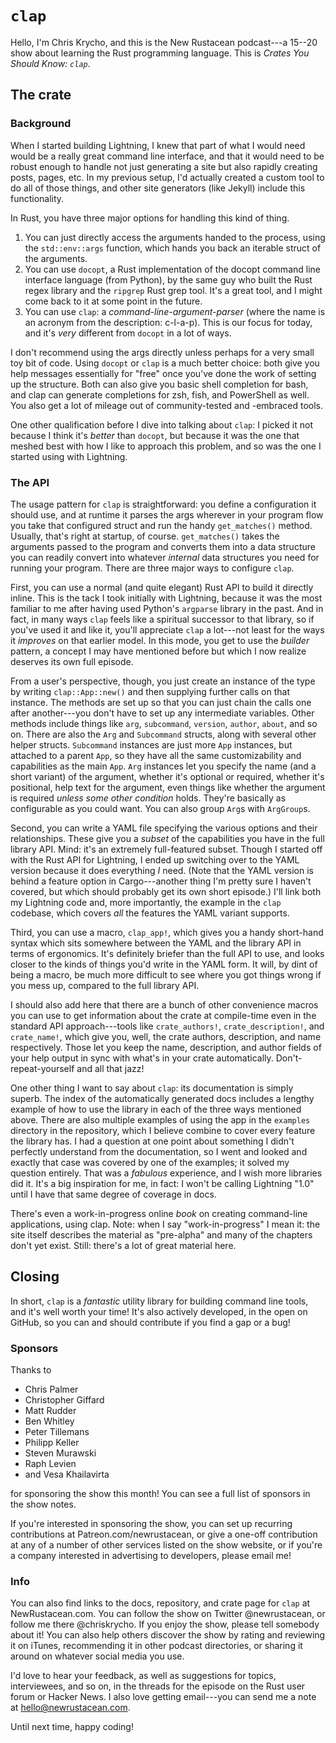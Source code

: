 # `clap`

Hello, I'm Chris Krycho, and this is the New Rustacean podcast---a 15--20 show about learning the Rust programming language. This is *Crates You Should Know: `clap`*.

## The crate

### Background

When I started building Lightning, I knew that part of what I would need would be a really great command line interface, and that it would need to be robust enough to handle not just generating a site but also rapidly creating posts, pages, etc. In my previous setup, I'd actually created a custom tool to do all of those things, and other site generators (like Jekyll) include this functionality.

In Rust, you have three major options for handling this kind of thing.

1. You can just directly access the arguments handed to the process, using the `std::env::args` function, which hands you back an iterable struct of the arguments.
2. You can use `docopt`, a Rust implementation of the docopt command line interface language (from Python), by the same guy who built the Rust regex library and the `ripgrep` Rust grep tool. It's a great tool, and I might come back to it at some point in the future.
3. You can use `clap`: a *command-line-argument-parser* (where the name is an acronym from the description: c-l-a-p). This is our focus for today, and it's *very* different from `docopt` in a lot of ways.

I don't recommend using the args directly unless perhaps for a very small toy bit of code. Using `docopt` or `clap` is a much better choice: both give you help messages essentially for "free" once you've done the work of setting up the structure. Both can also give you basic shell completion for bash, and clap can generate completions for zsh, fish, and PowerShell as well. You also get a lot of mileage out of community-tested and -embraced tools.

One other qualification before I dive into talking about `clap`: I picked it not because I think it's *better* than `docopt`, but because it was the one that meshed best with how I like to approach this problem, and so was the one I started using with Lightning.

### The API

The usage pattern for `clap` is straightforward: you define a configuration it should use, and at runtime it parses the args wherever in your program flow you take that configured struct and run the handy `get_matches()` method. Usually, that's right at startup, of course. `get_matches()` takes the arguments passed to the program and converts them into a data structure you can readily convert into whatever *internal* data structures you need for running your program. There are three major ways to configure `clap`.

First, you can use a normal (and quite elegant) Rust API to build it directly inline. This is the tack I took initially with Lightning, because it was the most familiar to me after having used Python's `argparse` library in the past. And in fact, in many ways `clap` feels like a spiritual successor to that library, so if you've used it and like it, you'll appreciate `clap` a lot---not least for the ways it *improves* on that earlier model. In this mode, you get to use the *builder* pattern, a concept I may have mentioned before but which I now realize deserves its own full episode.

From a user's perspective, though, you just create an instance of the type by writing `clap::App::new()` and then supplying further calls on that instance. The methods are set up so that you can just chain the calls one after another---you don't have to set up any intermediate variables. Other methods include things like `arg`, `subcommand`, `version`, `author`, `about`, and so on. There are also the `Arg` and `Subcommand` structs, along with several other helper structs. `Subcommand` instances are just more `App` instances, but attached to a parent `App`, so they have all the same customizability and capabilities as the main `App`. `Arg` instances let you specify the name (and a short variant) of the argument, whether it's optional or required, whether it's positional, help text for the argument, even things like whether the argument is required *unless some other condition* holds. They're basically as configurable as you could want. You can also group `Arg`s with `ArgGroup`s.

Second, you can write a YAML file specifying the various options and their relationships. These give you a *subset* of the capabilities you have in the full library API. Mind: it's an extremely full-featured subset. Though I started off with the Rust API for Lightning, I ended up switching over to the YAML version because it does everything *I* need. (Note that the YAML version is behind a feature option in Cargo---another thing I'm pretty sure I haven't covered, but which should probably get its own short episode.) I'll link both my Lightning code and, more importantly, the example in the `clap` codebase, which covers *all* the features the YAML variant supports.

Third, you can use a macro, `clap_app!`, which gives you a handy short-hand syntax which sits somewhere between the YAML and the library API in terms of ergonomics. It's definitely briefer than the full API to use, and looks closer to the kinds of things you'd write in the YAML form. It will, by dint of being a macro, be much more difficult to see where you got things wrong if you mess up, compared to the full library API.

I should also add here that there are a bunch of other convenience macros you can use to get information about the crate at compile-time even in the standard API approach---tools like `crate_authors!`, `crate_description!`, and `crate_name!`, which give you, well, the crate authors, description, and name respectively. Those let you keep the name, description, and author fields of your help output in sync with what's in your crate automatically. Don't-repeat-yourself and all that jazz!

One other thing I want to say about `clap`: its documentation is simply superb. The index of the automatically generated docs includes a lengthy example of how to use the library in each of the three ways mentioned above. There are also multiple examples of using the app in the `examples` directory in the repository, which I believe combine to cover every feature the library has. I had a question at one point about something I didn't perfectly understand from the documentation, so I went and looked and exactly that case was covered by one of the examples; it solved my question entirely. That was a *fabulous* experience, and I wish more libraries did it. It's a big inspiration for me, in fact: I won't be calling Lightning "1.0" until I have that same degree of coverage in docs.

There's even a work-in-progress online *book* on creating command-line applications, using clap. Note: when I say "work-in-progress" I mean it: the site itself describes the material as "pre-alpha" and many of the chapters don't yet exist. Still: there's a lot of great material here.

## Closing

In short, `clap` is a *fantastic* utility library for building command line tools, and it's well worth your time! It's also actively developed, in the open on GitHub, so you can and should contribute if you find a gap or a bug!

### Sponsors

Thanks to

- Chris Palmer
- Christopher Giffard
- Matt Rudder
- Ben Whitley
- Peter Tillemans
- Philipp Keller
- Steven Murawski
- Raph Levien
- and Vesa Khailavirta

for sponsoring the show this month! You can see a full list of sponsors in the show notes.

If you're interested in sponsoring the show, you can set up recurring contributions at Patreon.com/newrustacean, or give a one-off contribution at any of a number of other services listed on the show website, or if you're a company interested in advertising to developers, please email me!

### Info

You can also find links to the docs, repository, and crate page for `clap` at NewRustacean.com. You can follow the show on Twitter @newrustacean, or follow me there @chriskrycho. If you enjoy the show, please tell somebody about it! You can also help others discover the show by rating and reviewing it on iTunes, recommending it in other podcast directories, or sharing it around on whatever social media you use.

I'd love to hear your feedback, as well as suggestions for topics, interviewees, and so on, in the threads for the episode on the Rust user forum or Hacker News. I also love getting email---you can send me a note at hello@newrustacean.com.

Until next time, happy coding!
